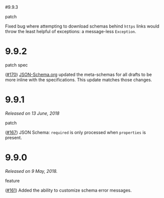 #9.9.3

<span id="patch">patch</span>

Fixed bug where attempting to download schemas behind `https` links would throw the least helpful of exceptions: a message-less `Exception`.

# 9.9.2

<span id="patch">patch</span> <span id="spec">spec</span>

([#170](https://github.com/gregsdennis/Manatee.Json/issues/170)) [JSON-Schema.org](http://json-schema.org/) updated the meta-schemas for all drafts to be more inline with the specifications.  This update matches those changes.

# 9.9.1

*Released on 13 June, 2018*

<span id="patch">patch</span>

([#167](https://github.com/gregsdennis/Manatee.Json/issues/167))  JSON Schema: `required` is only processed when `properties` is present.

# 9.9.0

*Released on 9 May, 2018.*

<span id="feature">feature</span>

([#161](https://github.com/gregsdennis/Manatee.Json/issues/161)) Added the ability to customize schema error messages.
